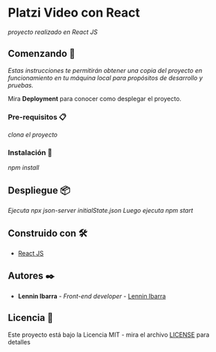 # Platzi Video con React

_proyecto realizado en React JS_

## Comenzando 🚀

_Estas instrucciones te permitirán obtener una copia del proyecto en funcionamiento en tu máquina local para propósitos de desarrollo y pruebas._

Mira **Deployment** para conocer como desplegar el proyecto.


### Pre-requisitos 📋

_clona el proyecto_


### Instalación 🔧

_npm install_

## Despliegue 📦

_Ejecuta npx json-server initialState.json_
_Luego ejecuta npm start_

## Construido con 🛠️

* [React JS](https://es.reactjs.org/) 


## Autores ✒️

* **Lennin Ibarra** - *Front-end developer* - [Lennin Ibarra](https://github.com/lenninIbarrraGonzalez)

## Licencia 📄

Este proyecto está bajo la Licencia MIT - mira el archivo [LICENSE](https://wikis.fdi.ucm.es/ELP/Licencia_MIT) para detalles




